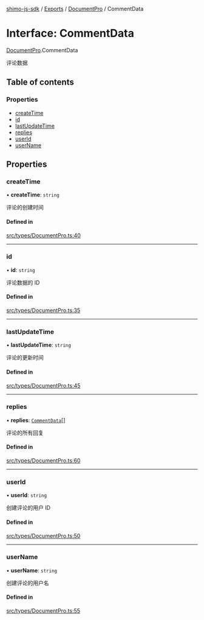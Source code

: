 [shimo-js-sdk](../README.md) / [Exports](../modules.md) / [DocumentPro](../modules/DocumentPro.md) / CommentData

# Interface: CommentData

[DocumentPro](../modules/DocumentPro.md).CommentData

评论数据

## Table of contents

### Properties

- [createTime](DocumentPro.CommentData.md#createtime)
- [id](DocumentPro.CommentData.md#id)
- [lastUpdateTime](DocumentPro.CommentData.md#lastupdatetime)
- [replies](DocumentPro.CommentData.md#replies)
- [userId](DocumentPro.CommentData.md#userid)
- [userName](DocumentPro.CommentData.md#username)

## Properties

### createTime

• **createTime**: `string`

评论的创建时间

#### Defined in

[src/types/DocumentPro.ts:40](https://github.com/shimohq/shimo-js-sdk/blob/28322b5/src/types/DocumentPro.ts#L40)

___

### id

• **id**: `string`

评论数据的 ID

#### Defined in

[src/types/DocumentPro.ts:35](https://github.com/shimohq/shimo-js-sdk/blob/28322b5/src/types/DocumentPro.ts#L35)

___

### lastUpdateTime

• **lastUpdateTime**: `string`

评论的更新时间

#### Defined in

[src/types/DocumentPro.ts:45](https://github.com/shimohq/shimo-js-sdk/blob/28322b5/src/types/DocumentPro.ts#L45)

___

### replies

• **replies**: [`CommentData`](DocumentPro.CommentData.md)[]

评论的所有回复

#### Defined in

[src/types/DocumentPro.ts:60](https://github.com/shimohq/shimo-js-sdk/blob/28322b5/src/types/DocumentPro.ts#L60)

___

### userId

• **userId**: `string`

创建评论的用户 ID

#### Defined in

[src/types/DocumentPro.ts:50](https://github.com/shimohq/shimo-js-sdk/blob/28322b5/src/types/DocumentPro.ts#L50)

___

### userName

• **userName**: `string`

创建评论的用户名

#### Defined in

[src/types/DocumentPro.ts:55](https://github.com/shimohq/shimo-js-sdk/blob/28322b5/src/types/DocumentPro.ts#L55)
